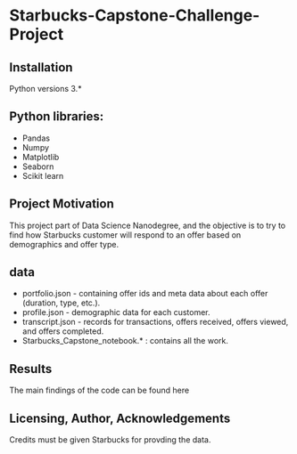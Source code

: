 # Starbucks-Capstone-Challenge-Project


## Installation
Python versions 3.*

## Python libraries:
- Pandas
- Numpy
- Matplotlib
- Seaborn
- Scikit learn

## Project Motivation
This project part of Data Science Nanodegree, and the objective is to try to find how Starbucks customer will respond to an offer based on demographics and offer type.

## data
- portfolio.json - containing offer ids and meta data about each offer (duration, type, etc.).
- profile.json - demographic data for each customer.
- transcript.json - records for transactions, offers received, offers viewed, and offers completed.
- Starbucks_Capstone_notebook.* : contains all the work.

## Results
The main findings of the code can be found here

## Licensing, Author, Acknowledgements
Credits must be given Starbucks for provding the data.

